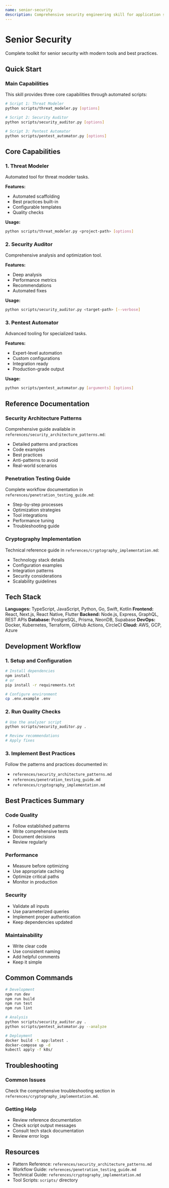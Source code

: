 ```yaml
---
name: senior-security
description: Comprehensive security engineering skill for application security, penetration testing, security architecture, and compliance auditing. Includes security assessment tools, threat modeling, crypto implementation, and security automation. Use when designing security architecture, conducting penetration tests, implementing cryptography, or performing security audits.
---
```


# Senior Security

Complete toolkit for senior security with modern tools and best practices.

## Quick Start

### Main Capabilities

This skill provides three core capabilities through automated scripts:

```bash
# Script 1: Threat Modeler
python scripts/threat_modeler.py [options]

# Script 2: Security Auditor
python scripts/security_auditor.py [options]

# Script 3: Pentest Automator
python scripts/pentest_automator.py [options]
```

## Core Capabilities

### 1. Threat Modeler

Automated tool for threat modeler tasks.

**Features:**
- Automated scaffolding
- Best practices built-in
- Configurable templates
- Quality checks

**Usage:**
```bash
python scripts/threat_modeler.py <project-path> [options]
```

### 2. Security Auditor

Comprehensive analysis and optimization tool.

**Features:**
- Deep analysis
- Performance metrics
- Recommendations
- Automated fixes

**Usage:**
```bash
python scripts/security_auditor.py <target-path> [--verbose]
```

### 3. Pentest Automator

Advanced tooling for specialized tasks.

**Features:**
- Expert-level automation
- Custom configurations
- Integration ready
- Production-grade output

**Usage:**
```bash
python scripts/pentest_automator.py [arguments] [options]
```

## Reference Documentation

### Security Architecture Patterns

Comprehensive guide available in `references/security_architecture_patterns.md`:

- Detailed patterns and practices
- Code examples
- Best practices
- Anti-patterns to avoid
- Real-world scenarios

### Penetration Testing Guide

Complete workflow documentation in `references/penetration_testing_guide.md`:

- Step-by-step processes
- Optimization strategies
- Tool integrations
- Performance tuning
- Troubleshooting guide

### Cryptography Implementation

Technical reference guide in `references/cryptography_implementation.md`:

- Technology stack details
- Configuration examples
- Integration patterns
- Security considerations
- Scalability guidelines

## Tech Stack

**Languages:** TypeScript, JavaScript, Python, Go, Swift, Kotlin
**Frontend:** React, Next.js, React Native, Flutter
**Backend:** Node.js, Express, GraphQL, REST APIs
**Database:** PostgreSQL, Prisma, NeonDB, Supabase
**DevOps:** Docker, Kubernetes, Terraform, GitHub Actions, CircleCI
**Cloud:** AWS, GCP, Azure

## Development Workflow

### 1. Setup and Configuration

```bash
# Install dependencies
npm install
# or
pip install -r requirements.txt

# Configure environment
cp .env.example .env
```

### 2. Run Quality Checks

```bash
# Use the analyzer script
python scripts/security_auditor.py .

# Review recommendations
# Apply fixes
```

### 3. Implement Best Practices

Follow the patterns and practices documented in:
- `references/security_architecture_patterns.md`
- `references/penetration_testing_guide.md`
- `references/cryptography_implementation.md`

## Best Practices Summary

### Code Quality
- Follow established patterns
- Write comprehensive tests
- Document decisions
- Review regularly

### Performance
- Measure before optimizing
- Use appropriate caching
- Optimize critical paths
- Monitor in production

### Security
- Validate all inputs
- Use parameterized queries
- Implement proper authentication
- Keep dependencies updated

### Maintainability
- Write clear code
- Use consistent naming
- Add helpful comments
- Keep it simple

## Common Commands

```bash
# Development
npm run dev
npm run build
npm run test
npm run lint

# Analysis
python scripts/security_auditor.py .
python scripts/pentest_automator.py --analyze

# Deployment
docker build -t app:latest .
docker-compose up -d
kubectl apply -f k8s/
```

## Troubleshooting

### Common Issues

Check the comprehensive troubleshooting section in `references/cryptography_implementation.md`.

### Getting Help

- Review reference documentation
- Check script output messages
- Consult tech stack documentation
- Review error logs

## Resources

- Pattern Reference: `references/security_architecture_patterns.md`
- Workflow Guide: `references/penetration_testing_guide.md`
- Technical Guide: `references/cryptography_implementation.md`
- Tool Scripts: `scripts/` directory
